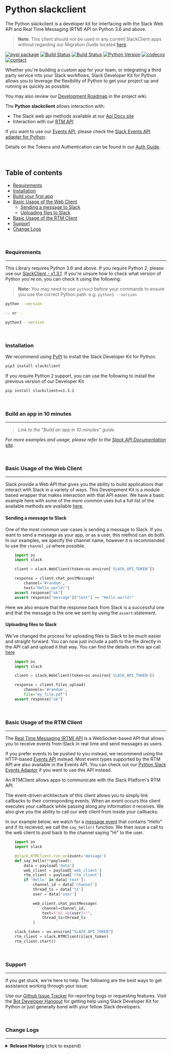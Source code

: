 # Python slackclient
The Python slackclient is a developer kit for interfacing with the Slack Web API and Real Time Messaging (RTM) API on Python 3.6 and above.

> **Note**: This client should not be used in any current SlackClient apps without regarding our Migration Guide located [here][migration-guide].

[![pypi package][pypi-image]][pypi-url]
[![Build Status][travis-image]][travis-url]
[![Build Status][windows-build-status]][windows-build-url]
[![Python Version][python-version]][pypi-url]
[![codecov][codecov-image]][codecov-url]
[![contact][contact-image]][contact-url]


Whether you're building a custom app for your team, or integrating a third party service into your Slack workflows, Slack Developer Kit for Python allows you to leverage the flexibility of Python to get your project up and running as quickly as possible.

You may also review our [Development Roadmap][dev-roadmap] in the project wiki.

The **Python slackclient** allows interaction with:

- The Slack web api methods available at our [Api Docs site][api-methods]
- Interaction with our [RTM API][rtm-docs]

If you want to use our [Events API][events-docs], please check the [Slack Events API adapter for Python][python-slack-events-api].

Details on the Tokens and Authentication can be found in our [Auth Guide][auth-guide].

</br>

## Table of contents

* [Requirements](#requirements)
* [Installation](#installation)
* [Build your first app](#build-an-app-in-10-minutes)
* [Basic Usage of the Web Client](#basic-usage-of-the-web-client)
    * [Sending a message to Slack](#sending-a-message-to-slack)
    * [Uploading files to Slack](#uploading-files-to-slack)
* [Basic Usage of the RTM Client](#basic-usage-of-the-rtm-client)
* [Support](#support)
* [Change Logs](#change-logs)

</br>

### Requirements
---
This Library requires Python 3.6 and above. If you require Python 2, please use our [SlackClient - v1.3.1][slackclientv1]. If you're unsure how to check what version of Python you're on, you can check it using the following:

> **Note:** You may need to use `python3` before your commands to ensure you use the correct Python path. e.g. `python3 --version`


```bash
python --version

-- or --

python3 --version
```
</br>

### Installation

We recommend using [PyPI][pypi] to install the Slack Developer Kit for Python.


```bash
pip3 install slackclient
```

If you require Python 2 support, you can use the following to install the previous version of our Developer Kit

```bash
pip install slackclient==1.3.1
```

</br>

### Build an app in 10 minutes
---

> _Link to the "Build an app in 10 minutes" guide_

_For more examples and usage, please refer to the [Slack API Documentation site][api-docs]._

</br>

### Basic Usage of the Web Client
---

Slack provide a Web API that gives you the ability to build applications that interact with Slack in a variety of ways. This Development Kit is a module based wrapper that makes interaction with that API easier. We have a basic example here with some of the more common uses but a full list of the available methods are available [here][api-methods].


#### Sending a message to Slack

One of the most common use-cases is sending a message to Slack. If you want to send a message as your app, or as a user, this method can do both. In our examples, we specify the channel name, however it is recommended to use the `channel_id` where possible.

```python
    import os
    import slack

    client = slack.WebClient(token=os.environ['SLACK_API_TOKEN'])

    response = client.chat_postMessage(
        channel='#random',
        text="Hello world!")
    assert response["ok"]
    assert response["message"]["text"] == "Hello world!"
```

Here we also ensure that the response back from Slack is a successful one and that the message is the one we sent by using the `assert` statement.


#### Uploading files to Slack

We've changed the process for uploading files to Slack to be much easier and straight forward. You can now just include a path to the file directly in the API call and upload it that way. You can find the details on this api call [here][files.upload]

```python
    import os
    import slack

    client = slack.WebClient(token=os.environ['SLACK_API_TOKEN'])

    response = client.files_upload(
        channels='#random',
        file="my_file.pdf")
    assert response["ok"]
```

</br>

### Basic Usage of the RTM Client
---

The [Real Time Messaging (RTM) API][rtm-docs] is a WebSocket-based API that allows you to receive events from Slack in real time and send messages as users.

If you prefer events to be pushed to you instead, we recommend using the HTTP-based [Events API][events-docs] instead. Most event types supported by the RTM API are also available in the Events API. You can check out our [Python Slack Events Adaptor][events-sdk] if you want to use this API instead.

An RTMClient allows apps to communicate with the Slack Platform's RTM API.

The event-driven architecture of this client allows you to simply
link callbacks to their corresponding events. When an event occurs
this client executes your callback while passing along any
information it receives. We also give you the ability to call our web client from inside your callbacks.

In our example below, we watch for a [message event][message-event] that contains "Hello" and if its recieved, we call the `say_hello()` function. We then issue a call to the web client to post back to the channel saying "Hi" to the user.

```python
    import os
    import slack

    @slack.RTMClient.run_on(event='message')
    def say_hello(**payload):
        data = payload['data']
        web_client = payload['web_client']
        rtm_client = payload['rtm_client']
        if 'Hello' in data['text']:
            channel_id = data['channel']
            thread_ts = data['ts']
            user = data['user']

            web_client.chat_postMessage(
                channel=channel_id,
                text=f"Hi <@{user}>!",
                thread_ts=thread_ts
            )

    slack_token = os.environ["SLACK_API_TOKEN"]
    rtm_client = slack.RTMClient(slack_token)
    rtm_client.start()
```

</br>

### Support
---

If you get stuck, we’re here to help. The following are the best ways to get assistance working through your issue:

Use our [Github Issue Tracker][gh-issues] for reporting bugs or requesting features.
Visit the [Bot Developer Hangout][bd-hangout] for getting help using Slack Developer Kit for Python or just generally bond with your fellow Slack developers.

</br>

### Change Logs
---

<details>
  <summary><strong>Release History</strong> (click to expand)</summary>

<!-- rel -->

* 2.0.0
    * To be added
* 1.3.1
    * To be added
<!-- relstop -->


</details>

</br>

<!-- Markdown links -->
[pypi-image]: https://badge.fury.io/py/slackclient.svg
[pypi-url]: https://pypi.python.org/pypi/slackclient
[windows-build-status]: https://ci.appveyor.com/api/projects/status/rif04t60ptslj32x/branch/master?svg=true
[windows-build-url]: https://ci.appveyor.com/project/slackapi/python-slackclient
[travis-image]: https://travis-ci.org/slackapi/python-slackclient.svg?branch=master
[travis-url]: https://travis-ci.org/slackapi/python-slackclient
[python-version]:  https://img.shields.io/pypi/pyversions/slackclient.svg
[codecov-image]: https://codecov.io/gh/slackapi/python-slackclient/branch/master/graph/badge.svg
[codecov-url]: https://codecov.io/gh/slackapi/python-slackclient
[contact-image]: https://img.shields.io/badge/contact-support-green.svg
[contact-url]: https://slack.com/support
[api-docs]: https://api.slack.com
[slackclientv1]: https://github.com/slackapi/python-slackclient/
[api-methods]: https://api.slack.com/methods
[rtm-docs]: https://api.slack.com/rtm
[events-docs]: https://api.slack.com/events-api
[events-sdk]: https://github.com/slackapi/python-slack-events-api
[message-event]: https://api.slack.com/events/message
[python-slack-events-api]: https://github.com/slackapi/python-slack-events-api
[pypi]: https://pypi.python.org/pypi
[pipenv]: https://pypi.org/project/pipenv/
[gh-issues]: https://github.com/slackapi/python-slackclient/issues
[bd-hangout]: http://community.botkit.ai/
[dev-roadmap]: https://github.com/slackapi/python-slackclient/wiki/Slack-Python-SDK-Roadmap
[migration-guide]: https://api.slack.com
[files.upload]: https://api.slack.com/methods/files.upload
[auth-guide]: docs/auth.md